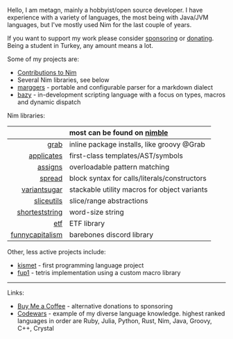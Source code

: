 Hello, I am metagn, mainly a hobbyist/open source developer. I have experience with a variety of languages, the most being with Java/JVM languages, but I've mostly used Nim for the last couple of years. 

If you want to support my work please consider [sponsoring](https://github.com/sponsors/metagn/) or [donating](https://www.buymeacoffee.com/metagn). Being a student in Turkey, any amount means a lot.

Some of my projects are:

* [Contributions to Nim](https://github.com/nim-lang/Nim/commits?author=metagn)
* Several Nim libraries, see below
* [marggers](https://github.com/metagn/marggers) - portable and configurable parser for a markdown dialect
* [bazy](https://github.com/metagn/bazy) - in-development scripting language with a focus on types, macros and dynamic dispatch

Nim libraries:

|  | most can be found on [nimble](https://nimble.directory) | 
| --: | :-- |
| [grab](https://github.com/metagn/grab) | inline package installs, like groovy @Grab |
| [applicates](https://github.com/metagn/applicates) | first-class templates/AST/symbols |
| [assigns](https://github.com/metagn/assigns) | overloadable pattern matching |
| [spread](https://github.com/metagn/spread) | block syntax for calls/literals/constructors |
| [variantsugar](https://github.com/metagn/variantsugar) | stackable utility macros for object variants |
| [sliceutils](https://github.com/metagn/sliceutils) | slice/range abstractions |
| [shorteststring](https://github.com/metagn/shorteststring) | word-size string |
| [etf](https://github.com/metagn/etf) | ETF library |
| [funnycapitalism](https://github.com/metagn/funnycapitalism) | barebones discord library |

Other, less active projects include:

* [kismet](https://github.com/metagn/kismet) - first programming language project
* [fup1](https://github.com/metagn/fup1) - tetris implementation using a custom macro library

---


Links:

* [Buy Me a Coffee](https://www.buymeacoffee.com/metagn) - alternative donations to sponsoring
* [Codewars](https://www.codewars.com/users/metagn) - example of my diverse language knowledge. highest ranked languages in order are Ruby, Julia, Python, Rust, Nim, Java, Groovy, C++, Crystal
